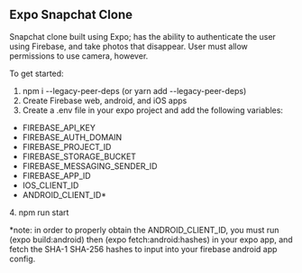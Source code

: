 ## Expo Snapchat Clone

Snapchat clone built using Expo; has the ability to authenticate the user using Firebase, and take photos that disappear. User must allow permissions to use camera, however. 

To get started:
1. npm i --legacy-peer-deps (or yarn add --legacy-peer-deps)
2. Create Firebase web, android, and iOS apps
3. Create a .env file in your expo project and add the following variables:
<ul> 
  <li> FIREBASE_API_KEY</li>
  <li> FIREBASE_AUTH_DOMAIN </li>
  <li> FIREBASE_PROJECT_ID</li>
  <li> FIREBASE_STORAGE_BUCKET</li>
  <li> FIREBASE_MESSAGING_SENDER_ID</li>
  <li> FIREBASE_APP_ID</li>
  <li> IOS_CLIENT_ID</li>
  <li> ANDROID_CLIENT_ID*</li>
</ul>
4. npm run start

*note: in order to properly obtain the ANDROID_CLIENT_ID, you must run (expo build:android) then (expo fetch:android:hashes) in your expo app, and fetch the SHA-1 SHA-256 hashes to input into your firebase android app config.
